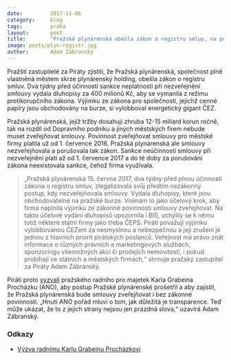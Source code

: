 ```yaml
---
date:         2017-11-06
category:     blog
tags:         praha
layout:       post
title:        "Pražská plynárenská obešla zákon o registru smluv, na poslední chvíli vydala dluhopisy"
image: posts/plyn-registr.jpg
author:       Adam Zábranský
---
```


Pražští zastupitelé za Piráty zjistili, že Pražská plynárenská, společnost plně vlastněná městem skrze plynárenský holding, obešla zákon o registru smluv. Dva týdny před účinností sankce neplatnosti při nezveřejnění smlouvy vydala dluhopisy za 400 milionů Kč, aby se vymanila z režimu protikorupčního zákona. Výjimku ze zákona pro společnosti, jejichž cenné papíry jsou obchodovány na burze, si vylobboval energetický gigant ČEZ.

Pražská plynárenská, jejíž tržby dosahují zhruba 12-15 miliard korun ročně, tak na rozdíl od Dopravního podniku a jiných městských firem nebude muset zveřejňovat smlouvy. Povinnost zveřejňovat smlouvy pro městské firmy platila už od 1. července 2016. Pražská plynárenská ale smlouvy nezveřejňovala a porušovala tak zákon. Sankce neúčinnosti smlouvy při nezveřejnění platí až od 1. července 2017 a do té doby za porušování zákona neexistovala sankce, čehož firma využívala.

> „Pražská plynárenská 15. června 2017, dva týdny před plnou účinností zákona o registru smluv, zlegalizovala svůj předtím nezákonný postup, kdy nezveřejňovala smlouvy. Vydala dluhopisy, které jsou obchodovatelné na pražské burze. Vnímám to jako účelový krok, aby firma naplnila výjimku ze zákonné povinnosti smlouvy zveřejňovat. Na takto účelové vydání dluhopisů upozornila i BIS, uchýlily se k němu totiž některé státní firmy jako třeba ČEPS. Piráti považují výjimku vylobbovanou ČEZem za nesmyslnou a nebezpečnou a její zrušení je jednou z hlavních priorit pirátských poslanců. Veřejnost má právo znát informace o různých právních a marketingových službách, sponzoringu všemožných akcí či prodejích nemovitostí, i pokud probíhají ve státních a městských firmách,“ shrnuje pražský zastupitel za Piráty Adam Zábranský.

Piráti proto [vyzvali](https://github.com/pirati-byro/spisy-zk-pha-2017/blob/master/8387-dluhopisy-prazska-plynarenska/01-apel/main.pdf) pražského radního pro majetek Karla Grabeina Procházku (ANO), aby postup Pražské plynárenské prošetřil a aby zajistil, že Pražská plynárenská bude smlouvy zveřejňovat i bez zákonné povinnosti. „Hnutí ANO pořád mluví o tom, jak důležitá je transparence. Teď může ukázat, že to z jejich strany nejsou jen prázdná slova,“ uzavírá Adam Zábranský.

### Odkazy 

* [Výzva radnímu Karlu Grabeinu Procházkovi](https://github.com/pirati-byro/spisy-zk-pha-2017/blob/master/8387-dluhopisy-prazska-plynarenska/01-apel/main.pdf)
